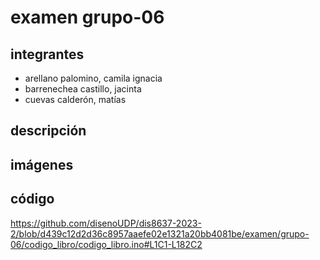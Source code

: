 # examen grupo-06

## integrantes

* arellano palomino, camila ignacia
* barrenechea castillo, jacinta
* cuevas calderón, matías

## descripción

## imágenes

## código

https://github.com/disenoUDP/dis8637-2023-2/blob/d439c12d2d36c8957aaefe02e1321a20bb4081be/examen/grupo-06/codigo_libro/codigo_libro.ino#L1C1-L182C2